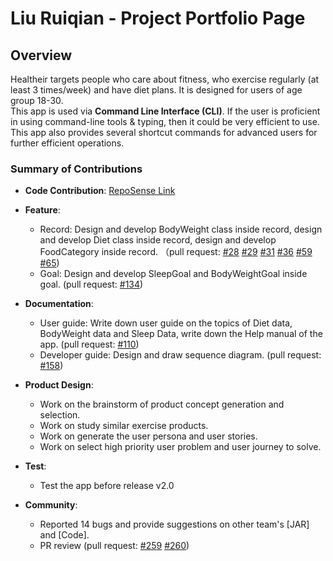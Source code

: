 # Liu Ruiqian - Project Portfolio Page

## Overview
Healtheir targets people who care about fitness, who exercise regularly (at least 3 times/week) and have diet plans. It is designed for users of age group 18-30.  
This app is used via **Command Line Interface (CLI)**. If the user is proficient in using command-line tools & typing, then it could be very efficient to use. This app also provides several shortcut commands for advanced users for further efficient operations.

### Summary of Contributions

- **Code Contribution**: [RepoSense Link](https://nus-cs2113-ay2021s2.github.io/tp-dashboard/?search=&sort=groupTitle&sortWithin=title&since=&timeframe=commit&mergegroup=&groupSelect=groupByRepos&breakdown=false)

  
- **Feature**:
    - Record: Design and develop BodyWeight class inside record, design and develop Diet class inside record, design and develop FoodCategory inside record. （pull request: [#28](https://github.com/AY2021S2-CS2113-F10-2/tp/tree/master/docs/team) [#29](https://github.com/AY2021S2-CS2113-F10-2/tp/tree/master/docs/team) [#31](https://github.com/AY2021S2-CS2113-F10-2/tp/tree/master/docs/team) [#36](https://github.com/AY2021S2-CS2113-F10-2/tp/tree/master/docs/team) [#59](https://github.com/AY2021S2-CS2113-F10-2/tp/tree/master/docs/team) [#65](https://github.com/AY2021S2-CS2113-F10-2/tp/tree/master/docs/team))
    - Goal: Design and develop SleepGoal and BodyWeightGoal inside goal. (pull request: [#134](https://github.com/AY2021S2-CS2113-F10-2/tp/tree/master/docs/team))

- **Documentation**:
    - User guide: Write down user guide on the topics of Diet data, BodyWeight data and Sleep Data, write down the Help manual of the app. (pull request: [#110](https://github.com/AY2021S2-CS2113-F10-2/tp/tree/master/docs/team))
    - Developer guide: Design and draw sequence diagram. (pull request: [#158](https://github.com/AY2021S2-CS2113-F10-2/tp/tree/master/docs/team))

- **Product Design**:
    - Work on the brainstorm of product concept generation and selection.
    - Work on study similar exercise products.
    - Work on generate the user persona and user stories.
    - Work on select high priority user problem and user journey to solve.

- **Test**:
    - Test the app before release v2.0

- **Community**:
    - Reported 14 bugs and provide suggestions on other team's [JAR] and [Code].
    - PR review (pull request: [#259](https://github.com/AY2021S2-CS2113-F10-2/tp/tree/master/docs/team) [#260](https://github.com/AY2021S2-CS2113-F10-2/tp/tree/master/docs/team))